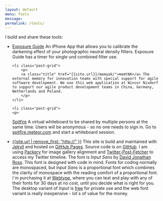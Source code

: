 ```yaml
---
layout: default
menu: Tools
message:
permalink: /tools/
---
```

I build and share these tools:

<ul class="post-grid">
	<li class="post-grid">
		<p>
			<a class="title" href="{{site.url}}/xg/">Exposure Guide</a> An iPhone App that allows you to calibrate the darkening effect of your photographic neutral density filters. Exposure Guide has a timer for single und combined filter use.
		</p>
	</li>

	<li class="post-grid">
		<p>
		<a class="title" href="{{site.url}}/memyak/">memYAK</a> The external memory for innovation teams with special support for agile software development. We use this web application at Wincor Nixdorf to support our agile product development teams in China, Germany, Netherlands and Poland.
		</p>
	</li>

	<li class="post-grid">
	<p>
<a class="title" href="{{site.url}}/spitfire/">Spitfire</a> A virtual whiteboard to be shared by multiple persons at the same time. Users will be anonymous - so no one needs to sign in. Go to <a href="http://spitfire.meteor.com">spitfire.meteor.com</a> and start a whiteboard session. 
</p>
	</li>
	<li class="post-grid">
		<p>
			<a class="title" href="{{site.url}}">{{site.url | remove_first: "http://" }}</a> This site is build and maintained with <a href="http://jekyllrb.com">Jekyll</a> and hosted on <a href="http://pages.github.com">GitHub Pages</a>. Source code is on <a href="https://github.com/ulfschneider/ulfschneider.github.io">GitHub</a>. I am using <a href="http://packery.metafizzy.co">Packery</a> for image gallery alignment and <a href="https://github.com/jasonmayes/Twitter-Post-Fetcher">Twitter-Post-Fetcher</a> to access my Twitter timeline.  The font is <em>Input Sans</em> by <a href="http://djr.com">David Jonathan Ross</a>. This font is designed with code in mind. Fonts for coding normally are monospaced, but <em>Input Sans</em> is a proportional font which combines the clarity of monospace with the reading comfort of a proportional font. I´m purchasing it at <a href="http://webtype.com">Webtype</a>, where you can test and play with any of their fonts for 30 days at no cost, until you decide what is right for you. The desktop variant of <em>Input</em> is <a href="http://input.fontbureau.com">free</a> for private use and the web font variant is really inexpensive - lot´s of value for the money.
		</p>
	</li>
	</ul>
